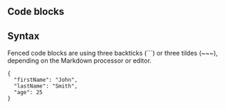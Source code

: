 ## Code blocks

## Syntax

Fenced code blocks are using three backticks (```) or three tildes (~~~), depending on the Markdown processor or editor.

```
{
  "firstName": "John",
  "lastName": "Smith",
  "age": 25
}
```
